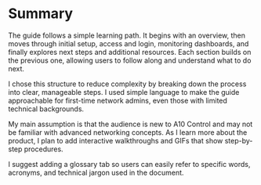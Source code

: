 # Summary

The guide follows a simple learning path. It begins with an overview, then moves through initial setup, access and login, monitoring dashboards, and finally explores next steps and additional resources. Each section builds on the previous one, allowing users to follow along and understand what to do next.

I chose this structure to reduce complexity by breaking down the process into clear, manageable steps. I used simple language to make the guide approachable for first-time network admins, even those with limited technical backgrounds.

My main assumption is that the audience is new to A10 Control and may not be familiar with advanced networking concepts. As I learn more about the product, I plan to add interactive walkthroughs and GIFs that show step-by-step procedures.

I suggest adding a glossary tab so users can easily refer to specific words, acronyms, and technical jargon used in the document.
